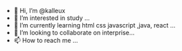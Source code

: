 - 👋 Hi, I’m @kalleux
- 👀 I’m interested in study ...
- 🌱 I’m currently learning html css javascript ,java, react ...
- 💞️ I’m looking to collaborate on  interprise...
- 📫 How to reach me ...

<!---
kalleux/kalleux is a ✨ special ✨ repository because its `README.md` (this file) appears on your GitHub profile.
You can click the Preview link to take a look at your changes.
--->
